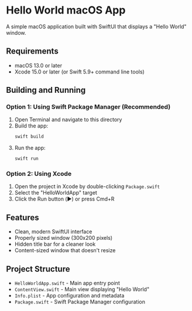 # Hello World macOS App

A simple macOS application built with SwiftUI that displays a "Hello World" window.

## Requirements

- macOS 13.0 or later
- Xcode 15.0 or later (or Swift 5.9+ command line tools)

## Building and Running

### Option 1: Using Swift Package Manager (Recommended)

1. Open Terminal and navigate to this directory
2. Build the app:
   ```bash
   swift build
   ```
3. Run the app:
   ```bash
   swift run
   ```

### Option 2: Using Xcode

1. Open the project in Xcode by double-clicking `Package.swift`
2. Select the "HelloWorldApp" target
3. Click the Run button (▶️) or press Cmd+R

## Features

- Clean, modern SwiftUI interface
- Properly sized window (300x200 pixels)
- Hidden title bar for a cleaner look
- Content-sized window that doesn't resize

## Project Structure

- `HelloWorldApp.swift` - Main app entry point
- `ContentView.swift` - Main view displaying "Hello World"
- `Info.plist` - App configuration and metadata
- `Package.swift` - Swift Package Manager configuration 